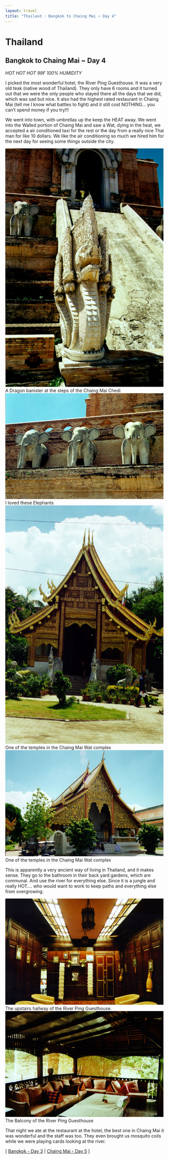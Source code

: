 ```yaml
---
layout: travel
title: "Thailand : Bangkok to Chaing Mai ~ Day 4"
---
```


Thailand
========

Bangkok to Chaing Mai \~ Day 4
------------------------------

*HOT HOT HOT 99F 100% HUMIDITY*

I picked the most wonderful hotel, the River Ping Guesthouse. It was a
very old teak (native wood of Thailand). They only have 6 rooms and it
turned out that we were the only people who stayed there all the days
that we did, which was sad but nice. It also had the highest rated
restaurant in Chaing Mai (tell me I know what battles to fight) and it
still cost NOTHING… you can’t spend money if you try!!!

We went into town, with umbrellas up the keep the HEAT away. We went
into the Walled portion of Chaing Mai and saw a Wat, dying in the heat,
we accepted a air conditioned taxi for the rest or the day from a really
nice Thai man for like 10 dollars. We like the air conditioning so much
we hired him for the next day for seeing some things outside the city.

<img src="/assets/images/travel/thailand/WAT_CHEDI_CM.jpg" alt="Chaing Mai Wat - Dragon Stairs" width="500">  
A Dragon banister at the steps of the Chaing Mai Chedi

<img src="/assets/images/travel/thailand/WAT_CHD_ELE_CM.jpg" alt="Chaing Mai Wat - Elephant" width="500">  
I loved these Elephants

<img src="/assets/images/travel/thailand/WAT_CM.jpg" alt="Chaing Mai Wat - Temple" width="500">  
One of the temples in the Chaing Mai Wat complex

<img src="/assets/images/travel/thailand/WAT_CM2.jpg" alt="Chaing Mai Wat - Temple" width="500">  
One of the temples in the Chaing Mai Wat complex

This is apparently a very ancient way of living in Thailand, and it
makes sense. They go to the bathroom in their back yard gardens, which
are communal. And use the river for everything else. Since it is a
jungle and really HOT…. who would want to work to keep paths and
everything else from overgrowing.

<img src="/assets/images/travel/thailand/RIVER_PING1.jpg" alt="River Ping Guesthouse Inside" width="500">  
The upstairs hallway of the River Ping Guesthouse.

<img src="/assets/images/travel/thailand/RIVER_PING2.jpg" alt="River Ping Guesthouse Balcony" width="500">  
The Balcony of the River Ping Guesthouse

That night we ate at the restaurant at the hotel, the best one in Chaing
Mai it was wonderful and the staff was too. They even brought us
mosquito coils while we were playing cards looking at the river.

\[ [Bangkok - Day 3](/travel/thailand/day3.html) \| [Chaing Mai - Day
5](/travel/thailand/day5.html) \]
